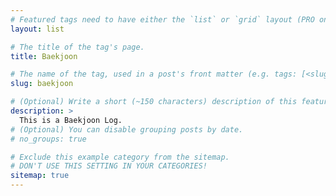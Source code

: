 ```yaml
---
# Featured tags need to have either the `list` or `grid` layout (PRO only).
layout: list

# The title of the tag's page.
title: Baekjoon

# The name of the tag, used in a post's front matter (e.g. tags: [<slug>]).
slug: baekjoon

# (Optional) Write a short (~150 characters) description of this featured tag.
description: >
  This is a Baekjoon Log.
# (Optional) You can disable grouping posts by date.
# no_groups: true

# Exclude this example category from the sitemap.
# DON'T USE THIS SETTING IN YOUR CATEGORIES!
sitemap: true
---
```

